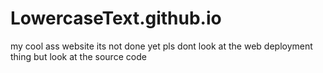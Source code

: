 # LowercaseText.github.io
my cool ass website
its not done yet pls dont look at the web deployment thing but look at the source code
